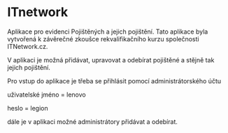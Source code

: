 # ITnetwork

Aplikace pro evidenci Pojištěných a jejich pojištění. Tato aplikace byla vytvořená k závěrečné zkoušce rekvalifikačního kurzu společnosti ITNetwork.cz.

V aplikaci je možná přidávat, upravovat a odebírat pojištěné a stějně tak jejich pojištění.



Pro vstup do aplikace je třeba se přihlásit pomocí administrátorského účtu 

uživatelské jméno = lenovo

heslo = legion

 
dále je v aplikaci možné administrátory přidávat a odebírat.

